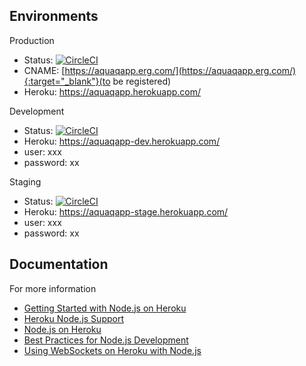 ## Environments

Production

- Status: [![CircleCI](https://circleci.com/gh/Eastern-Research-Group/AquaQAPP/tree/master.svg?style=svg&circle-token=95a7c34556c3dc5e845e873aa9d4b5ea748df5a5)](https://circleci.com/gh/Eastern-Research-Group/AquaQAPP/tree/master)
- CNAME: [https://aquaqapp.erg.com/](https://aquaqapp.erg.com/){:target="_blank"}(to be registered) 
- Heroku: https://aquaqapp.herokuapp.com/


Development

- Status: [![CircleCI](https://circleci.com/gh/Eastern-Research-Group/AquaQAPP/tree/develop.svg?style=svg&circle-token=95a7c34556c3dc5e845e873aa9d4b5ea748df5a5)](https://circleci.com/gh/Eastern-Research-Group/AquaQAPP/tree/develop)
- Heroku: https://aquaqapp-dev.herokuapp.com/
- user: xxx
- password: xx

Staging

- Status: [![CircleCI](https://circleci.com/gh/Eastern-Research-Group/AquaQAPP/tree/staging.svg?style=svg&circle-token=95a7c34556c3dc5e845e873aa9d4b5ea748df5a5)](https://circleci.com/gh/Eastern-Research-Group/AquaQAPP/tree/staging) 
- Heroku: https://aquaqapp-stage.herokuapp.com/
- user: xxx
- password: xx

## Documentation

For more information

- [Getting Started with Node.js on Heroku](https://devcenter.heroku.com/articles/getting-started-with-nodejs)
- [Heroku Node.js Support](https://devcenter.heroku.com/articles/nodejs-support)
- [Node.js on Heroku](https://devcenter.heroku.com/categories/nodejs)
- [Best Practices for Node.js Development](https://devcenter.heroku.com/articles/node-best-practices)
- [Using WebSockets on Heroku with Node.js](https://devcenter.heroku.com/articles/node-websockets)
